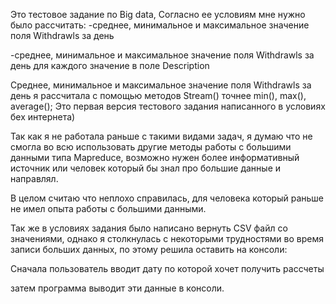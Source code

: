 Это тестовое задание по Big data,
Согласно ее условиям мне нужно было рассчитать:
-среднее, минимальное и максимальное значение поля Withdrawls за день

-среднее, минимальное и максимальное значение поля Withdrawls за день для каждого значение в поле Description

Cреднее, минимальное и максимальное значение поля Withdrawls за день я рассчитала с помощью методов Stream()
точнее min(), max(), average();
Это первая версия тестового задания написанного в условиях бех интернета) 

Так как я не работала раньше с такими видами задач, я думаю что не смогла во всю использовать 
другие методы работы с большими данными типа Mapreduce, возможно нужен более информативный 
источник или человек который бы знал про большие данные и направлял.

В целом считаю что неплохо справилась, для человека который раньше не имел опыта работы с большими данными.

Так же в условиях задания было написано вернуть CSV файл со значениями, однако я столкнулась с некоторыми 
трудностями во время записи больших данных, по этому решила оставить на консоли: 

Сначала пользователь вводит дату по которой хочет получить рассчеты

затем программа выводит эти данные в консоли.
